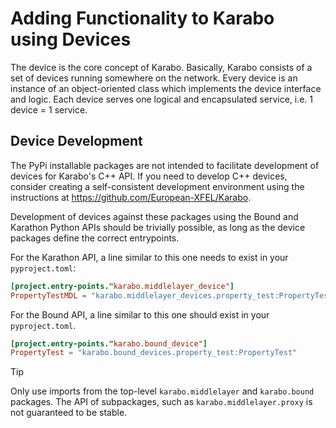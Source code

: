 # Adding Functionality to Karabo using Devices

The device is the core concept of Karabo. Basically, Karabo consists of a set
of devices running somewhere on the network. Every device is an instance of an
object-oriented class which implements the device interface and logic.
Each device serves one logical and encapsulated service, i.e. 1 device = 1
service.

## Device Development

The PyPi installable packages are not intended to facilitate development of
devices for Karabo's C++ API. If you need to develop C++ devices, consider
creating a self-consistent development  environment using the instructions
at https://github.com/European-XFEL/Karabo.

Development of devices against these packages using the Bound and Karathon
Python APIs should be trivially possible, as long as the device packages
define the correct entrypoints.

For the Karathon API, a line similar to this one needs to exist in
your `pyproject.toml`:

```toml
[project.entry-points."karabo.middlelayer_device"]
PropertyTestMDL = "karabo.middlelayer_devices.property_test:PropertyTestMDL"
```

For the Bound API, a line similar to this one should exist in
your `pyproject.toml`.

```toml
[project.entry-points."karabo.bound_device"]
PropertyTest = "karabo.bound_devices.property_test:PropertyTest"
```

> [!TIP]
> Only use imports from the top-level `karabo.middlelayer` and `karabo.bound`
> packages. The API of subpackages, such as `karabo.middlelayer.proxy` is
> not guaranteed to be stable.
